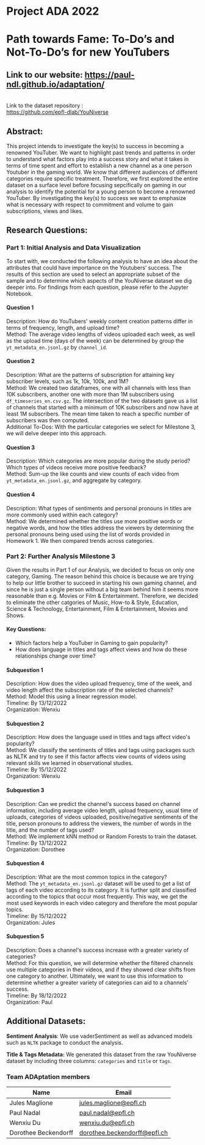 # Project ADA 2022
# Path towards Fame: To-Do’s and Not-To-Do’s for new YouTubers

## Link to our website: https://paul-ndl.github.io/adaptation/

\
Link to the dataset repository : \
https://github.com/epfl-dlab/YouNiverse

## Abstract: 

This project intends to investigate the key(s) to success in becoming a renowned YouTuber. We want to highlight past trends and patterns in order to understand what factors play into a success story and what it takes in terms of time spent and effort to establish a new channel as a one person Youtuber in the gaming world. We know that different audiences of different categories require specific treatment. Therefore, we first explored the entire dataset on a surface level before focusing sepcifically on gaming in our analysis to identify the potential for a young person to become a renowned YouTuber. By investigating the key(s) to success we want to emphasize what is necessary with respect to commitment and volume to gain subscriptions, views and likes.

## Research Questions:

### Part 1: Initial Analysis and Data Visualization

To start with, we conducted the following analysis to have an idea about the attributes that could have importance on the Youtubers’ success. The results of this section are used to select an appropriate subset of the sample and to determine which aspects of the YouNiverse dataset we dig deeper into. For findings from each question, please refer to the Jupyter Notebook.

#### Question 1
Description: How do YouTubers' weekly content creation patterns differ in terms of frequency, length, and upload time? \
Method: The average video lengths of videos uploaded each week, as well as the upload time (days of the week) can be determined by group the `yt_metadata_en.jsonl.gz` by `channel_id`.

#### Question 2
Description: What are the patterns of subscription for attaining key subscriber levels, such as 1k, 10k, 100k, and 1M? \
Method: We created two dataframes, one with all channels with less than 10K subscribers, another one with more than 1M subscribers using `df_timeseries_en.csv.gz`. The intersection of the two datasets gave us a list of channels that started with a minimum of 10K subscribers and now have at least 1M subscribers. The mean time taken to reach a specific number of subscribers was then computed. \
Additional To-Dos: With the particular categories we select for Milestone 3, we will delve deeper into this approach.


#### Question 3
Description: Which categories are more popular during the study period? Which types of videos receive more positive feedback? \
Method: Sum-up the like counts and view counts of each video from `yt_metadata_en.jsonl.gz`, and aggregate by category.

#### Question 4
Description: What types of sentiments and personal pronouns in titles are more commonly used within each category? \
Method: We determined whether the titles use more positive words or negative words, and how the titles address the viewers by determining the personal pronouns being used using the list of words provided in Homework 1. We then compared trends across categories.

### Part 2: Further Analysis Milestone 3

Given the results in Part 1 of our Analysis, we decided to focus on only one category, Gaming. The reason behind this choice is because we are trying to help our little brother to succeed in starting his own gaming channel, and since he is just a single person without a big team behind him it seems more reasonable than e.g. Movies or Film & Entertainment. Therefore, we decided to eliminate the other catgories of Music, How-to & Style, Education, Science & Technology, Entertainment, Film & Entertainment, Movies and Shows.

#### Key Questions:
 - Which factors help a YouTuber in Gaming to gain popularity?
 - How does language in titles and tags affect views and how do these relationships change over time?


#### Subquestion 1
Description: How does the video upload frequency, time of the week, and video length affect the subscription rate of the selected channels? \
Method: Model this using a linear regression model. \
Timeline: By 13/12/2022 \
Organization: Wenxiu

#### Subquestion 2
Description: How does the language used in titles and tags affect video's popularity? \
Method: We classify the sentiments of titles and tags using packages such as NLTK and try to see if this factor affects view counts of videos using relevant skills we learned in observational studies. \
Timeline: By 15/12/2022 \
Organization: Wenxiu

#### Subquestion 3
Description: Can we predict the channel's success based on channel information, including average video length, upload frequency, usual time of uploads, categories of videos uploaded, positive/negative sentiments of the title, person pronouns to address the viewers, the number of words in the title, and the number of tags used? \
Method: We implement kNN method or Random Forests to train the dataset. \
Timeline: By 13/12/2022 \
Organization: Dorothee

#### Subquestion 4 
Description: What are the most common topics in the category? \
Method: The `yt_metadata_en.jsonl.gz` dataset will be used to get a list of tags of each video according to its category. It is further split and classified according to the topics that occur most frequently. This way, we get the most used keywords in each video category and therefore the most popular topics. \
Timeline: By 15/12/2022 \
Organization: Jules

#### Subquestion 5
Description: Does a channel's success increase with a greater variety of categories? \
Method: For this question, we will determine whether the filtered channels use multiple categories in their videos, and if they showed clear shifts from one category to another. Ultimately, we want to use this information to determine whether a greater variety of categories can aid to a channels’ success. \
Timeline: By 18/12/2022 \
Organization: Paul

## Additional Datasets:
**Sentiment Analysis**: We use vaderSentiment as well as advanced models such as `NLTK` package to conduct the analysis.

**Title & Tags Metadata:** We generated this dataset from the raw YouNiverse dataset by including three columns: `categories` and `title` or `tags`.

### Team ADAptation members

| **Name**                 | **Email**                        |
| -------------------- | ---------------------------- |
| Jules Maglione       | jules.maglione@epfl.ch       |
| Paul Nadal           | paul.nadal@epfl.ch           |
| Wenxiu Du            | wenxiu.du@epfl.ch            |
| Dorothee Beckendorff | dorothee.beckendorff@epfl.ch |

